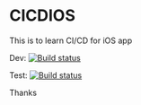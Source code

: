 # CICDIOS
This is to learn CI/CD for iOS app 


Dev:
[![Build status](https://build.appcenter.ms/v0.1/apps/dfbd2d5b-f66b-4555-bc98-2717fdd15516/branches/dev/badge)](https://appcenter.ms)

Test: [![Build status](https://build.appcenter.ms/v0.1/apps/dfbd2d5b-f66b-4555-bc98-2717fdd15516/branches/test/badge)](https://appcenter.ms)

Thanks
